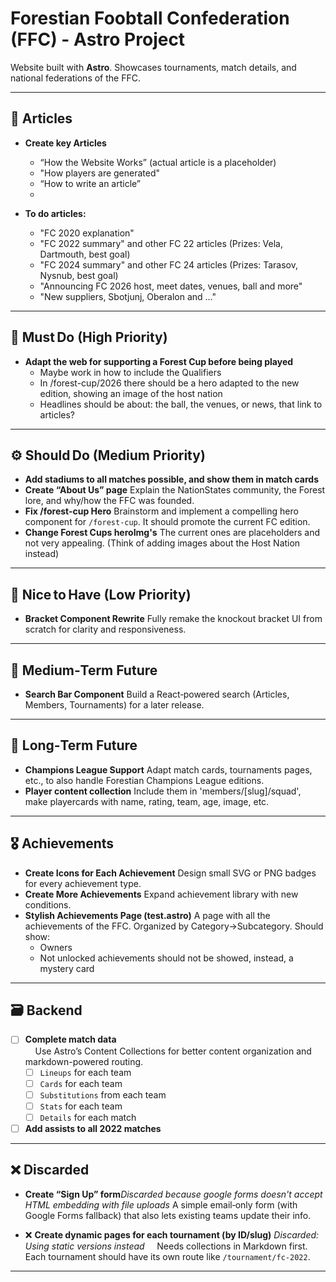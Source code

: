 # Forestian Foobtall Confederation (FFC) - Astro Project

Website built with **Astro**. Showcases tournaments, match details, and national federations of the FFC.

---
## 📰 Articles

* **Create key Articles**
  * “How the Website Works” (actual article is a placeholder)
  * "How players are generated"
  * “How to write an article”
  * 
  
* **To do articles:**
  <!-- * “Presenting Achievements” -->
  * "FC 2020 explanation"
  * "FC 2022 summary" and other FC 22 articles (Prizes: Vela, Dartmouth, best goal)
  * "FC 2024 summary" and other FC 24 articles (Prizes: Tarasov, Nysnub, best goal)
  * "Announcing FC 2026 host, meet dates, venues, ball and more"
  * "New suppliers, Sbotjunj, Oberalon and ..."

---

## 🚨 Must Do (High Priority)

* **Adapt the web for supporting a Forest Cup before being played**
  - Maybe work in how to include the Qualifiers
  - In /forest-cup/2026 there should be a hero adapted to the new edition, showing an image of the host nation
  - Headlines should be about: the ball, the venues, or news, that link to articles?

---

## ⚙️ Should Do (Medium Priority)

* **Add stadiums to all matches possible, and show them in match cards**
* **Create “About Us” page**
  Explain the NationStates community, the Forest lore, and why/how the FFC was founded.
* **Fix /forest-cup Hero**
  Brainstorm and implement a compelling hero component for `/forest-cup`. It should promote the current FC edition.
* **Change Forest Cups heroImg's**
  The current ones are placeholders and not very appealing. (Think of adding images about the Host Nation instead)

---

## 🎨 Nice to Have (Low Priority)

* **Bracket Component Rewrite**
  Fully remake the knockout bracket UI from scratch for clarity and responsiveness.

---

## 🔮 Medium‑Term Future

* **Search Bar Component**
  Build a React‑powered search (Articles, Members, Tournaments) for a later release.

---

## 🌌 Long‑Term Future

* **Champions League Support**
  Adapt match cards, tournaments pages, etc., to also handle Forestian Champions League editions.
* **Player content collection**
  Include them in 'members/[slug]/squad', make playercards with name, rating, team, age, image, etc.

---

## 🎖 Achievements

* **Create Icons for Each Achievement**
  Design small SVG or PNG badges for every achievement type.
* **Create More Achievements**
  Expand achievement library with new conditions.
* **Stylish Achievements Page (test.astro)**
  A page with all the achievements of the FFC. Organized by Category->Subcategory. Should show:
  - Owners
  - Not unlocked achievements should not be showed, instead, a mystery card
  
---

## 🗃️ Backend

- [ ] **Complete match data**  
&nbsp;&nbsp;&nbsp;&nbsp;Use Astro’s Content Collections for better content organization and markdown-powered routing.
  - [ ] `Lineups` for each team
  - [ ] `Cards` for each team
  - [ ] `Substitutions` from each team
  - [ ] `Stats` for each team
  - [ ] `Details` for each match
  
- [ ] **Add assists to all 2022 matches**

---

## ❌ Discarded

* **Create “Sign Up” form**_Discarded because google forms doesn't accept HTML embedding with file uploads_
  A simple email‑only form (with Google Forms fallback) that also lets existing teams update their info.

- ❌ **Create dynamic pages for each tournament (by ID/slug)** _Discarded: Using static versions instead_ 
&nbsp;&nbsp;&nbsp;&nbsp;Needs collections in Markdown first. Each tournament should have its own route like `/tournament/fc-2022`.

---
